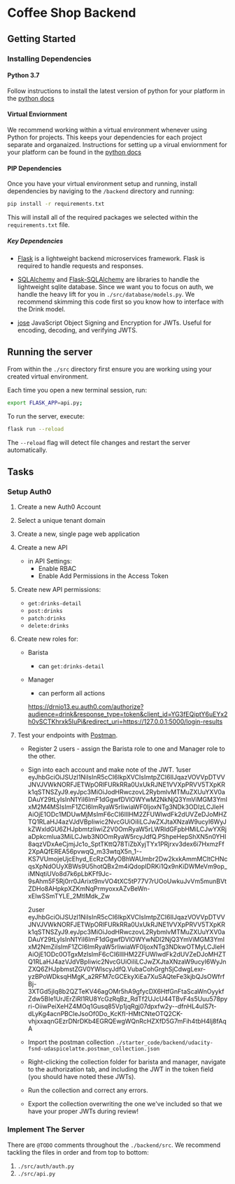 # Coffee Shop Backend

## Getting Started

### Installing Dependencies

#### Python 3.7

Follow instructions to install the latest version of python for your platform in the [python docs](https://docs.python.org/3/using/unix.html#getting-and-installing-the-latest-version-of-python)

#### Virtual Enviornment

We recommend working within a virtual environment whenever using Python for projects. This keeps your dependencies for each project separate and organaized. Instructions for setting up a virual enviornment for your platform can be found in the [python docs](https://packaging.python.org/guides/installing-using-pip-and-virtual-environments/)

#### PIP Dependencies

Once you have your virtual environment setup and running, install dependencies by naviging to the `/backend` directory and running:

```bash
pip install -r requirements.txt
```

This will install all of the required packages we selected within the `requirements.txt` file.

##### Key Dependencies

- [Flask](http://flask.pocoo.org/)  is a lightweight backend microservices framework. Flask is required to handle requests and responses.

- [SQLAlchemy](https://www.sqlalchemy.org/) and [Flask-SQLAlchemy](https://flask-sqlalchemy.palletsprojects.com/en/2.x/) are libraries to handle the lightweight sqlite database. Since we want you to focus on auth, we handle the heavy lift for you in `./src/database/models.py`. We recommend skimming this code first so you know how to interface with the Drink model.

- [jose](https://python-jose.readthedocs.io/en/latest/) JavaScript Object Signing and Encryption for JWTs. Useful for encoding, decoding, and verifying JWTS.

## Running the server

From within the `./src` directory first ensure you are working using your created virtual environment.

Each time you open a new terminal session, run:

```bash
export FLASK_APP=api.py;
```

To run the server, execute:

```bash
flask run --reload
```

The `--reload` flag will detect file changes and restart the server automatically.

## Tasks

### Setup Auth0

1. Create a new Auth0 Account
2. Select a unique tenant domain
3. Create a new, single page web application
4. Create a new API
    - in API Settings:
        - Enable RBAC
        - Enable Add Permissions in the Access Token
5. Create new API permissions:
    - `get:drinks-detail`
    - `post:drinks`
    - `patch:drinks`
    - `delete:drinks`
6. Create new roles for:
    - Barista
        - can `get:drinks-detail`
    - Manager
        - can perform all actions

        https://drnio13.eu.auth0.com/authorize?audience=drink&response_type=token&client_id=YG3fEQiptY6uEYx2h0vSCTKhrxk5IuPi&redirect_uri=https://127.0.0.1:5000/login-results


7. Test your endpoints with [Postman](https://getpostman.com). 
    - Register 2 users - assign the Barista role to one and Manager role to the other.
    - Sign into each account and make note of the JWT.
        1user 
        eyJhbGciOiJSUzI1NiIsInR5cCI6IkpXVCIsImtpZCI6IlJqazVOVVpDTVVJNVJVWkNORFJETWpORlFURkRRa0UxUkRJNE1VVXpPRVV5TXpKRk1qSTNSZyJ9.eyJpc3MiOiJodHRwczovL2RybmlvMTMuZXUuYXV0aDAuY29tLyIsInN1YiI6ImF1dGgwfDVlOWYwM2NkNjQ3YmViMGM3YmIxM2M4MSIsImF1ZCI6ImRyaW5rIiwiaWF0IjoxNTg3NDk3ODIzLCJleHAiOjE1ODc1MDUwMjMsImF6cCI6IllHM2ZFUWlwdFk2dUVZeDJoMHZTQ1RLaHJ4azVJdVBpIiwic2NvcGUiOiIiLCJwZXJtaXNzaW9ucyI6WyJkZWxldGU6ZHJpbmtzIiwiZ2V0OmRyaW5rLWRldGFpbHMiLCJwYXRjaDpkcmlua3MiLCJwb3N0OmRyaW5rcyJdfQ.PShpeHepShXN5n0YHI8aqzVDxAeCjmjJc1o_SptTKttQ78TiZbXyjTYx1PRjrxv3dex6i7HxmzFf2XpAQfEREA56pvwqQ_m33wtqX5n_1--KS7VUmojeUjcEhyd_EcRzCMyOBhWAUmbr2Dw2kxkAmmMCltCHNcqsXpNdOUyXBWs9U5hotQBx2m4iQdopIDRKi1Qx9nKiDWMeVm9op_iMNqtiUVo8d7k6pLbKFf9Jc-9sAhm5F5Rj0rr0JArixt9nvVO4tXC5tP77V7rUOoUwkuJvVm5munBVtZDHo8AHpkpXZKmNqPrmyoxxAZvBeWn-xElwSSmTYLE_2MtlMdk_Zw

        2user eyJhbGciOiJSUzI1NiIsInR5cCI6IkpXVCIsImtpZCI6IlJqazVOVVpDTVVJNVJVWkNORFJETWpORlFURkRRa0UxUkRJNE1VVXpPRVV5TXpKRk1qSTNSZyJ9.eyJpc3MiOiJodHRwczovL2RybmlvMTMuZXUuYXV0aDAuY29tLyIsInN1YiI6ImF1dGgwfDVlOWYwNDI2NjQ3YmViMGM3YmIxM2NmZiIsImF1ZCI6ImRyaW5rIiwiaWF0IjoxNTg3NDkwOTMyLCJleHAiOjE1ODc0OTgxMzIsImF6cCI6IllHM2ZFUWlwdFk2dUVZeDJoMHZTQ1RLaHJ4azVJdVBpIiwic2NvcGUiOiIiLCJwZXJtaXNzaW9ucyI6WyJnZXQ6ZHJpbmstZGV0YWlscyJdfQ.VubaCohGrghSjCdwgLexr-yzBPoWDksqHMgK_a2RFM7cGCEkyXiEa7XuSAQteFe3kjbQJsOWfrfBj-3XTGd5jIq8b2QZTeKV46agOMr5hA9gfycDX6HtfGnFtaScaWnOyykfZdw5BIe1UrJErZiRl1RU8YcGzRqBz_RdTf2UJcU44TBvF4s5Uuu578pyri-OiiwPeiXeHZ4MOq1Gusq85Vp1jqRgj07dpxfw2y--dfnHL4uIS7t-dLyKg4acnPBCleJsoOf0Do_KcKfI-HMtCNteOTQ2CK-vhjxxaqnGEzrDNrDKb4EGRQEwgWQnRcHZXfD5G7mFih4tbH4lj8fAqA 

    - Import the postman collection `./starter_code/backend/udacity-fsnd-udaspicelatte.postman_collection.json`
    - Right-clicking the collection folder for barista and manager, navigate to the authorization tab, and including the JWT in the token field (you should have noted these JWTs).
    - Run the collection and correct any errors.
    - Export the collection overwriting the one we've included so that we have your proper JWTs during review!

### Implement The Server

There are `@TODO` comments throughout the `./backend/src`. We recommend tackling the files in order and from top to bottom:

1. `./src/auth/auth.py`
2. `./src/api.py`
